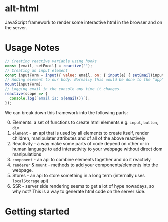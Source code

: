 # alt-html

JavaScript framework to render some interactive html in the browser and on the server.

# Usage Notes

```js
// Creating reactive variable using hooks
const [email, setEmail] = reactive("");
// Creating an input element
const inputForm = input({ value: email, on: { input(e) { setEmail(inputForm.value) } } });
// Adding element to our body. Normally this would be done to the "app" function
mount(inputForm);
// Logging email in the console any time it changes.
reactive(scope => {
  console.log(`email is: ${email()}`);
});
```

We can break down this framework into the following parts:

0. Elements: a set of functions to create html elements e.g. `input`, `button`, `div`
1. `element` - an api that is used by all elements to create itself, render children, manipulater attributes and of all of the above reactively
2. Reactivity - a way make some parts of code depend on other or in human language to add interactivity to your webpage without direct dom manipulations
3. `component` - an api to combine elements together and do it reactivly
4. `renderer` & `mount` - methods to add your components/elements into the webpage.
5. Stores - an api to store something in a long term (internally uses `localStorage` api)
6. SSR - server side rendering seems to get a lot of hype nowadays, so why not? This is a way to generate html code on the server side.

# Getting started

